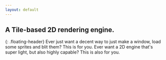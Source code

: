 ```yaml
---
layout: default
---
```


A Tile-based 2D rendering engine.
---------------------------------
{: .floating-header}
Ever just want a decent way to just make a window, load some sprites and blit them?
This is for you. Ever want a 2D engine that's super light, but also highly capable?
This is also for you.